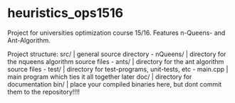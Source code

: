 # heuristics_ops1516
Project for universities optimization course 15/16. Features n-Queens- and Ant-Algorithm.

Project structure:
  src/         | general source directory 
    - nQueens/ | directory for the nqueens algorithm source files
    - ants/    | directory for the ant algorithm source files
    - test/    | directory for test-programs, unit-tests, etc
    - main.cpp | main program which ties it all together later
  doc/         | directory for documentation
  bin/         | place your compiled binaries here, but dont commit them to the repository!!!!
